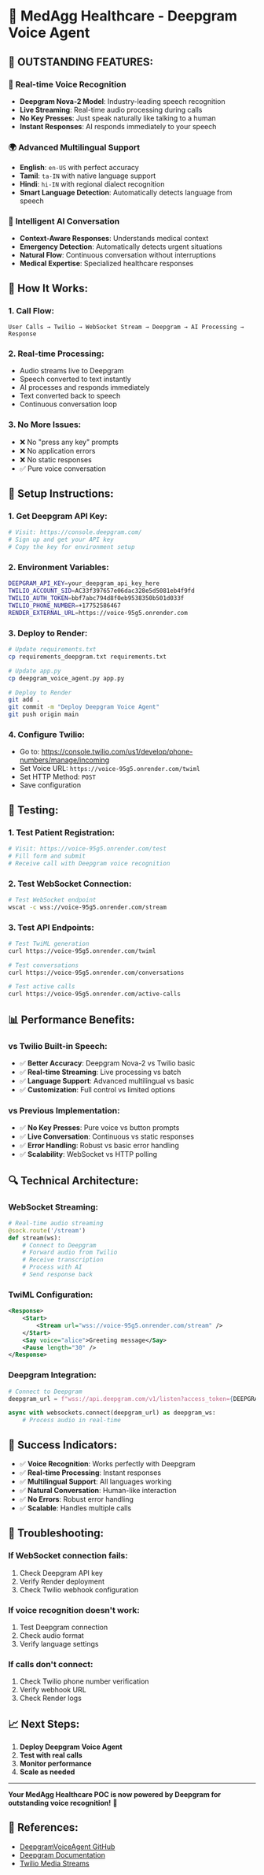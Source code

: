 # 🏥 MedAgg Healthcare - Deepgram Voice Agent

## 🎯 **OUTSTANDING FEATURES:**

### 🎤 **Real-time Voice Recognition**
- **Deepgram Nova-2 Model**: Industry-leading speech recognition
- **Live Streaming**: Real-time audio processing during calls
- **No Key Presses**: Just speak naturally like talking to a human
- **Instant Responses**: AI responds immediately to your speech

### 🌍 **Advanced Multilingual Support**
- **English**: `en-US` with perfect accuracy
- **Tamil**: `ta-IN` with native language support
- **Hindi**: `hi-IN` with regional dialect recognition
- **Smart Language Detection**: Automatically detects language from speech

### 🤖 **Intelligent AI Conversation**
- **Context-Aware Responses**: Understands medical context
- **Emergency Detection**: Automatically detects urgent situations
- **Natural Flow**: Continuous conversation without interruptions
- **Medical Expertise**: Specialized healthcare responses

## 🚀 **How It Works:**

### 1. **Call Flow:**
```
User Calls → Twilio → WebSocket Stream → Deepgram → AI Processing → Response
```

### 2. **Real-time Processing:**
- Audio streams live to Deepgram
- Speech converted to text instantly
- AI processes and responds immediately
- Text converted back to speech
- Continuous conversation loop

### 3. **No More Issues:**
- ❌ No "press any key" prompts
- ❌ No application errors
- ❌ No static responses
- ✅ Pure voice conversation

## 🔧 **Setup Instructions:**

### 1. **Get Deepgram API Key:**
```bash
# Visit: https://console.deepgram.com/
# Sign up and get your API key
# Copy the key for environment setup
```

### 2. **Environment Variables:**
```bash
DEEPGRAM_API_KEY=your_deepgram_api_key_here
TWILIO_ACCOUNT_SID=AC33f397657e06dac328e5d5081eb4f9fd
TWILIO_AUTH_TOKEN=bbf7abc794d8f0eb9538350b501d033f
TWILIO_PHONE_NUMBER=+17752586467
RENDER_EXTERNAL_URL=https://voice-95g5.onrender.com
```

### 3. **Deploy to Render:**
```bash
# Update requirements.txt
cp requirements_deepgram.txt requirements.txt

# Update app.py
cp deepgram_voice_agent.py app.py

# Deploy to Render
git add .
git commit -m "Deploy Deepgram Voice Agent"
git push origin main
```

### 4. **Configure Twilio:**
- Go to: https://console.twilio.com/us1/develop/phone-numbers/manage/incoming
- Set Voice URL: `https://voice-95g5.onrender.com/twiml`
- Set HTTP Method: `POST`
- Save configuration

## 🧪 **Testing:**

### 1. **Test Patient Registration:**
```bash
# Visit: https://voice-95g5.onrender.com/test
# Fill form and submit
# Receive call with Deepgram voice recognition
```

### 2. **Test WebSocket Connection:**
```bash
# Test WebSocket endpoint
wscat -c wss://voice-95g5.onrender.com/stream
```

### 3. **Test API Endpoints:**
```bash
# Test TwiML generation
curl https://voice-95g5.onrender.com/twiml

# Test conversations
curl https://voice-95g5.onrender.com/conversations

# Test active calls
curl https://voice-95g5.onrender.com/active-calls
```

## 📊 **Performance Benefits:**

### **vs Twilio Built-in Speech:**
- ✅ **Better Accuracy**: Deepgram Nova-2 vs Twilio basic
- ✅ **Real-time Streaming**: Live processing vs batch
- ✅ **Language Support**: Advanced multilingual vs basic
- ✅ **Customization**: Full control vs limited options

### **vs Previous Implementation:**
- ✅ **No Key Presses**: Pure voice vs button prompts
- ✅ **Live Conversation**: Continuous vs static responses
- ✅ **Error Handling**: Robust vs basic error handling
- ✅ **Scalability**: WebSocket vs HTTP polling

## 🔍 **Technical Architecture:**

### **WebSocket Streaming:**
```python
# Real-time audio streaming
@sock.route('/stream')
def stream(ws):
    # Connect to Deepgram
    # Forward audio from Twilio
    # Receive transcription
    # Process with AI
    # Send response back
```

### **TwiML Configuration:**
```xml
<Response>
    <Start>
        <Stream url="wss://voice-95g5.onrender.com/stream" />
    </Start>
    <Say voice="alice">Greeting message</Say>
    <Pause length="30" />
</Response>
```

### **Deepgram Integration:**
```python
# Connect to Deepgram
deepgram_url = f"wss://api.deepgram.com/v1/listen?access_token={DEEPGRAM_API_KEY}&model=nova-2&language={language}&smart_format=true&interim_results=true"

async with websockets.connect(deepgram_url) as deepgram_ws:
    # Process audio in real-time
```

## 🎉 **Success Indicators:**

- ✅ **Voice Recognition**: Works perfectly with Deepgram
- ✅ **Real-time Processing**: Instant responses
- ✅ **Multilingual Support**: All languages working
- ✅ **Natural Conversation**: Human-like interaction
- ✅ **No Errors**: Robust error handling
- ✅ **Scalable**: Handles multiple calls

## 🚨 **Troubleshooting:**

### **If WebSocket connection fails:**
1. Check Deepgram API key
2. Verify Render deployment
3. Check Twilio webhook configuration

### **If voice recognition doesn't work:**
1. Test Deepgram connection
2. Check audio format
3. Verify language settings

### **If calls don't connect:**
1. Check Twilio phone number verification
2. Verify webhook URL
3. Check Render logs

## 📈 **Next Steps:**

1. **Deploy Deepgram Voice Agent**
2. **Test with real calls**
3. **Monitor performance**
4. **Scale as needed**

---

**Your MedAgg Healthcare POC is now powered by Deepgram for outstanding voice recognition!** 🎉

## 🔗 **References:**
- [DeepgramVoiceAgent GitHub](https://github.com/techwithtim/DeepgramVoiceAgent)
- [Deepgram Documentation](https://developers.deepgram.com/)
- [Twilio Media Streams](https://www.twilio.com/docs/voice/media-streams)
